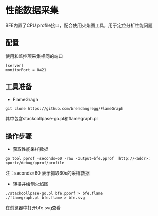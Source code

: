 # 性能数据采集

BFE内置了CPU profile接口，配合使用火焰图工具，用于定位分析性能问题

## 配置

使用和监控项采集相同的端口
```
[server]
monitorPort = 8421
```

## 工具准备

* FlameGragh

```
git clone https://github.com/brendangregg/FlameGraph
```

其中包含stackcollpase-go.pl和flamegraph.pl

## 操作步骤

* 获取性能采样数据
```
go tool pprof -seconds=60 -raw -output=bfe.pprof  http://<addr>:<port>/debug/pprof/profile
```
注：seconds=60 表示抓取60s的采样数据

* 转换并绘制火焰图

```
./stackcollpase-go.pl bfe.pporf > bfe.flame
./flamegraph.pl bfe.flame > bfe.svg
```

在浏览器中打开bfe.svg查看
